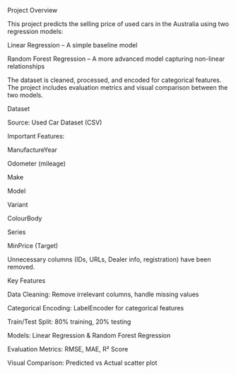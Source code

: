 Project Overview

This project predicts the selling price of used cars in the Australia using two regression models:

Linear Regression – A simple baseline model

Random Forest Regression – A more advanced model capturing non-linear relationships

The dataset is cleaned, processed, and encoded for categorical features. The project includes evaluation metrics and visual comparison between the two models.

Dataset

Source: Used Car Dataset (CSV)

Important Features:

ManufactureYear

Odometer (mileage)

Make

Model

Variant

ColourBody

Series

MinPrice (Target)

Unnecessary columns (IDs, URLs, Dealer info, registration) have been removed.

Key Features

Data Cleaning: Remove irrelevant columns, handle missing values

Categorical Encoding: LabelEncoder for categorical features

Train/Test Split: 80% training, 20% testing

Models: Linear Regression & Random Forest Regression

Evaluation Metrics: RMSE, MAE, R² Score

Visual Comparison: Predicted vs Actual scatter plot
